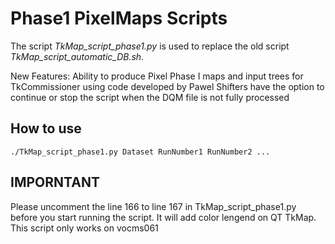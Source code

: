 Phase1 PixelMaps Scripts
==================

The script *TkMap_script_phase1.py* is used to replace the old script *TkMap_script_automatic_DB.sh*. 

New Features:
Ability to produce Pixel Phase I maps and input trees for TkCommissioner using code developed by Pawel
Shifters have the option to continue or stop the script when the DQM file is not fully processed



How to use
----------

`./TkMap_script_phase1.py Dataset RunNumber1 RunNumber2 ... `

IMPORNTANT
----------
Please uncomment the line 166 to line 167 in TkMap_script_phase1.py before you start running the script. It will add color lengend on QT TkMap. This script only works on vocms061